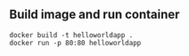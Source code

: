 ## Build image and run container
```
docker build -t helloworldapp .
docker run -p 80:80 helloworldapp
```